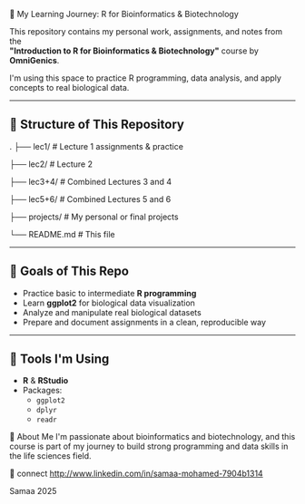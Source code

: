🧬 My Learning Journey: R for Bioinformatics & Biotechnology

This repository contains my personal work, assignments, and notes from the  
**"Introduction to R for Bioinformatics & Biotechnology"** course by **OmniGenics**.

I'm using this space to practice R programming, data analysis, and apply concepts to real biological data.

---

## 📁 Structure of This Repository

.
├── lec1/ # Lecture 1 assignments & practice

├── lec2/ # Lecture 2

├── lec3+4/ # Combined Lectures 3 and 4

├── lec5+6/ # Combined Lectures 5 and 6

├── projects/ # My personal or final projects

└── README.md # This file


---

## 📌 Goals of This Repo

- Practice basic to intermediate **R programming**
- Learn **ggplot2** for biological data visualization
- Analyze and manipulate real biological datasets
- Prepare and document assignments in a clean, reproducible way

---

## 🧪 Tools I'm Using

- **R** & **RStudio**
- Packages:
  - `ggplot2`
  - `dplyr`
  - `readr`

📌 About Me
I'm passionate about bioinformatics and biotechnology,
and this course is part of my journey to build strong programming and data skills in the life sciences field.

🚀  connect
http://www.linkedin.com/in/samaa-mohamed-7904b1314


Samaa 2025
